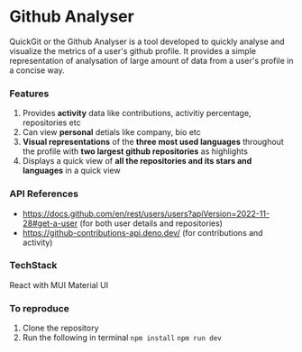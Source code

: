 # Github Analyser

QuickGit or the Github Analyser is a tool developed to quickly analyse and visualize the metrics of a user's github profile. It provides a simple representation of analysation of large amount of data from a user's profile in a concise way.

### Features

1. Provides **activity** data like contributions, activitiy percentage, repositories etc
2. Can view **personal** detials like company, bio etc
3. **Visual representations** of the **three most used languages** throughout the profile with **two largest github repositories** as highlights
4. Displays a quick view of **all the repositories and its stars and languages** in a quick view

### API References

- https://docs.github.com/en/rest/users/users?apiVersion=2022-11-28#get-a-user (for both user details and repositories)
- https://github-contributions-api.deno.dev/ (for contributions and activity)

### TechStack
React with MUI Material UI

### To reproduce
1. Clone the repository
2. Run the following in terminal
`npm install`
`npm run dev`